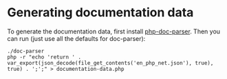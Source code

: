 # Generating documentation data
To generate the documentation data, first install [php-doc-parser](https://github.com/martinsik/php-doc-parser). Then
you can run (just use all the defaults for doc-parser):

```
./doc-parser
php -r "echo 'return ' . var_export(json_decode(file_get_contents('en_php_net.json'), true), true) . ';';" > documentation-data.php
```
